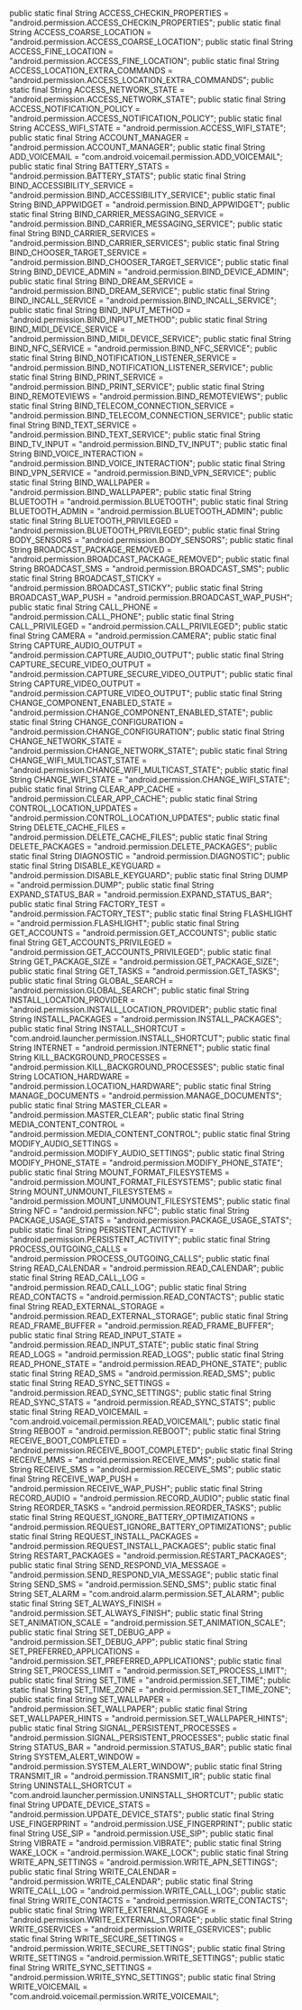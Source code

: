 
public static final String ACCESS_CHECKIN_PROPERTIES = "android.permission.ACCESS_CHECKIN_PROPERTIES";
public static final String ACCESS_COARSE_LOCATION = "android.permission.ACCESS_COARSE_LOCATION";
public static final String ACCESS_FINE_LOCATION = "android.permission.ACCESS_FINE_LOCATION";
public static final String ACCESS_LOCATION_EXTRA_COMMANDS = "android.permission.ACCESS_LOCATION_EXTRA_COMMANDS";
public static final String ACCESS_NETWORK_STATE = "android.permission.ACCESS_NETWORK_STATE";
public static final String ACCESS_NOTIFICATION_POLICY = "android.permission.ACCESS_NOTIFICATION_POLICY";
public static final String ACCESS_WIFI_STATE = "android.permission.ACCESS_WIFI_STATE";
public static final String ACCOUNT_MANAGER = "android.permission.ACCOUNT_MANAGER";
public static final String ADD_VOICEMAIL = "com.android.voicemail.permission.ADD_VOICEMAIL";
public static final String BATTERY_STATS = "android.permission.BATTERY_STATS";
public static final String BIND_ACCESSIBILITY_SERVICE = "android.permission.BIND_ACCESSIBILITY_SERVICE";
public static final String BIND_APPWIDGET = "android.permission.BIND_APPWIDGET";
public static final String BIND_CARRIER_MESSAGING_SERVICE = "android.permission.BIND_CARRIER_MESSAGING_SERVICE";
public static final String BIND_CARRIER_SERVICES = "android.permission.BIND_CARRIER_SERVICES";
public static final String BIND_CHOOSER_TARGET_SERVICE = "android.permission.BIND_CHOOSER_TARGET_SERVICE";
public static final String BIND_DEVICE_ADMIN = "android.permission.BIND_DEVICE_ADMIN";
public static final String BIND_DREAM_SERVICE = "android.permission.BIND_DREAM_SERVICE";
public static final String BIND_INCALL_SERVICE = "android.permission.BIND_INCALL_SERVICE";
public static final String BIND_INPUT_METHOD = "android.permission.BIND_INPUT_METHOD";
public static final String BIND_MIDI_DEVICE_SERVICE = "android.permission.BIND_MIDI_DEVICE_SERVICE";
public static final String BIND_NFC_SERVICE = "android.permission.BIND_NFC_SERVICE";
public static final String BIND_NOTIFICATION_LISTENER_SERVICE = "android.permission.BIND_NOTIFICATION_LISTENER_SERVICE";
public static final String BIND_PRINT_SERVICE = "android.permission.BIND_PRINT_SERVICE";
public static final String BIND_REMOTEVIEWS = "android.permission.BIND_REMOTEVIEWS";
public static final String BIND_TELECOM_CONNECTION_SERVICE = "android.permission.BIND_TELECOM_CONNECTION_SERVICE";
public static final String BIND_TEXT_SERVICE = "android.permission.BIND_TEXT_SERVICE";
public static final String BIND_TV_INPUT = "android.permission.BIND_TV_INPUT";
public static final String BIND_VOICE_INTERACTION = "android.permission.BIND_VOICE_INTERACTION";
public static final String BIND_VPN_SERVICE = "android.permission.BIND_VPN_SERVICE";
public static final String BIND_WALLPAPER = "android.permission.BIND_WALLPAPER";
public static final String BLUETOOTH = "android.permission.BLUETOOTH";
public static final String BLUETOOTH_ADMIN = "android.permission.BLUETOOTH_ADMIN";
public static final String BLUETOOTH_PRIVILEGED = "android.permission.BLUETOOTH_PRIVILEGED";
public static final String BODY_SENSORS = "android.permission.BODY_SENSORS";
public static final String BROADCAST_PACKAGE_REMOVED = "android.permission.BROADCAST_PACKAGE_REMOVED";
public static final String BROADCAST_SMS = "android.permission.BROADCAST_SMS";
public static final String BROADCAST_STICKY = "android.permission.BROADCAST_STICKY";
public static final String BROADCAST_WAP_PUSH = "android.permission.BROADCAST_WAP_PUSH";
public static final String CALL_PHONE = "android.permission.CALL_PHONE";
public static final String CALL_PRIVILEGED = "android.permission.CALL_PRIVILEGED";
public static final String CAMERA = "android.permission.CAMERA";
public static final String CAPTURE_AUDIO_OUTPUT = "android.permission.CAPTURE_AUDIO_OUTPUT";
public static final String CAPTURE_SECURE_VIDEO_OUTPUT = "android.permission.CAPTURE_SECURE_VIDEO_OUTPUT";
public static final String CAPTURE_VIDEO_OUTPUT = "android.permission.CAPTURE_VIDEO_OUTPUT";
public static final String CHANGE_COMPONENT_ENABLED_STATE = "android.permission.CHANGE_COMPONENT_ENABLED_STATE";
public static final String CHANGE_CONFIGURATION = "android.permission.CHANGE_CONFIGURATION";
public static final String CHANGE_NETWORK_STATE = "android.permission.CHANGE_NETWORK_STATE";
public static final String CHANGE_WIFI_MULTICAST_STATE = "android.permission.CHANGE_WIFI_MULTICAST_STATE";
public static final String CHANGE_WIFI_STATE = "android.permission.CHANGE_WIFI_STATE";
public static final String CLEAR_APP_CACHE = "android.permission.CLEAR_APP_CACHE";
public static final String CONTROL_LOCATION_UPDATES = "android.permission.CONTROL_LOCATION_UPDATES";
public static final String DELETE_CACHE_FILES = "android.permission.DELETE_CACHE_FILES";
public static final String DELETE_PACKAGES = "android.permission.DELETE_PACKAGES";
public static final String DIAGNOSTIC = "android.permission.DIAGNOSTIC";
public static final String DISABLE_KEYGUARD = "android.permission.DISABLE_KEYGUARD";
public static final String DUMP = "android.permission.DUMP";
public static final String EXPAND_STATUS_BAR = "android.permission.EXPAND_STATUS_BAR";
public static final String FACTORY_TEST = "android.permission.FACTORY_TEST";
public static final String FLASHLIGHT = "android.permission.FLASHLIGHT";
public static final String GET_ACCOUNTS = "android.permission.GET_ACCOUNTS";
public static final String GET_ACCOUNTS_PRIVILEGED = "android.permission.GET_ACCOUNTS_PRIVILEGED";
public static final String GET_PACKAGE_SIZE = "android.permission.GET_PACKAGE_SIZE";
public static final String GET_TASKS = "android.permission.GET_TASKS";
public static final String GLOBAL_SEARCH = "android.permission.GLOBAL_SEARCH";
public static final String INSTALL_LOCATION_PROVIDER = "android.permission.INSTALL_LOCATION_PROVIDER";
public static final String INSTALL_PACKAGES = "android.permission.INSTALL_PACKAGES";
public static final String INSTALL_SHORTCUT = "com.android.launcher.permission.INSTALL_SHORTCUT";
public static final String INTERNET = "android.permission.INTERNET";
public static final String KILL_BACKGROUND_PROCESSES = "android.permission.KILL_BACKGROUND_PROCESSES";
public static final String LOCATION_HARDWARE = "android.permission.LOCATION_HARDWARE";
public static final String MANAGE_DOCUMENTS = "android.permission.MANAGE_DOCUMENTS";
public static final String MASTER_CLEAR = "android.permission.MASTER_CLEAR";
public static final String MEDIA_CONTENT_CONTROL = "android.permission.MEDIA_CONTENT_CONTROL";
public static final String MODIFY_AUDIO_SETTINGS = "android.permission.MODIFY_AUDIO_SETTINGS";
public static final String MODIFY_PHONE_STATE = "android.permission.MODIFY_PHONE_STATE";
public static final String MOUNT_FORMAT_FILESYSTEMS = "android.permission.MOUNT_FORMAT_FILESYSTEMS";
public static final String MOUNT_UNMOUNT_FILESYSTEMS = "android.permission.MOUNT_UNMOUNT_FILESYSTEMS";
public static final String NFC = "android.permission.NFC";
public static final String PACKAGE_USAGE_STATS = "android.permission.PACKAGE_USAGE_STATS";
public static final String PERSISTENT_ACTIVITY = "android.permission.PERSISTENT_ACTIVITY";
public static final String PROCESS_OUTGOING_CALLS = "android.permission.PROCESS_OUTGOING_CALLS";
public static final String READ_CALENDAR = "android.permission.READ_CALENDAR";
public static final String READ_CALL_LOG = "android.permission.READ_CALL_LOG";
public static final String READ_CONTACTS = "android.permission.READ_CONTACTS";
public static final String READ_EXTERNAL_STORAGE = "android.permission.READ_EXTERNAL_STORAGE";
public static final String READ_FRAME_BUFFER = "android.permission.READ_FRAME_BUFFER";
public static final String READ_INPUT_STATE = "android.permission.READ_INPUT_STATE";
public static final String READ_LOGS = "android.permission.READ_LOGS";
public static final String READ_PHONE_STATE = "android.permission.READ_PHONE_STATE";
public static final String READ_SMS = "android.permission.READ_SMS";
public static final String READ_SYNC_SETTINGS = "android.permission.READ_SYNC_SETTINGS";
public static final String READ_SYNC_STATS = "android.permission.READ_SYNC_STATS";
public static final String READ_VOICEMAIL = "com.android.voicemail.permission.READ_VOICEMAIL";
public static final String REBOOT = "android.permission.REBOOT";
public static final String RECEIVE_BOOT_COMPLETED = "android.permission.RECEIVE_BOOT_COMPLETED";
public static final String RECEIVE_MMS = "android.permission.RECEIVE_MMS";
public static final String RECEIVE_SMS = "android.permission.RECEIVE_SMS";
public static final String RECEIVE_WAP_PUSH = "android.permission.RECEIVE_WAP_PUSH";
public static final String RECORD_AUDIO = "android.permission.RECORD_AUDIO";
public static final String REORDER_TASKS = "android.permission.REORDER_TASKS";
public static final String REQUEST_IGNORE_BATTERY_OPTIMIZATIONS = "android.permission.REQUEST_IGNORE_BATTERY_OPTIMIZATIONS";
public static final String REQUEST_INSTALL_PACKAGES = "android.permission.REQUEST_INSTALL_PACKAGES";
public static final String RESTART_PACKAGES = "android.permission.RESTART_PACKAGES";
public static final String SEND_RESPOND_VIA_MESSAGE = "android.permission.SEND_RESPOND_VIA_MESSAGE";
public static final String SEND_SMS = "android.permission.SEND_SMS";
public static final String SET_ALARM = "com.android.alarm.permission.SET_ALARM";
public static final String SET_ALWAYS_FINISH = "android.permission.SET_ALWAYS_FINISH";
public static final String SET_ANIMATION_SCALE = "android.permission.SET_ANIMATION_SCALE";
public static final String SET_DEBUG_APP = "android.permission.SET_DEBUG_APP";
public static final String SET_PREFERRED_APPLICATIONS = "android.permission.SET_PREFERRED_APPLICATIONS";
public static final String SET_PROCESS_LIMIT = "android.permission.SET_PROCESS_LIMIT";
public static final String SET_TIME = "android.permission.SET_TIME";
public static final String SET_TIME_ZONE = "android.permission.SET_TIME_ZONE";
public static final String SET_WALLPAPER = "android.permission.SET_WALLPAPER";
public static final String SET_WALLPAPER_HINTS = "android.permission.SET_WALLPAPER_HINTS";
public static final String SIGNAL_PERSISTENT_PROCESSES = "android.permission.SIGNAL_PERSISTENT_PROCESSES";
public static final String STATUS_BAR = "android.permission.STATUS_BAR";
public static final String SYSTEM_ALERT_WINDOW = "android.permission.SYSTEM_ALERT_WINDOW";
public static final String TRANSMIT_IR = "android.permission.TRANSMIT_IR";
public static final String UNINSTALL_SHORTCUT = "com.android.launcher.permission.UNINSTALL_SHORTCUT";
public static final String UPDATE_DEVICE_STATS = "android.permission.UPDATE_DEVICE_STATS";
public static final String USE_FINGERPRINT = "android.permission.USE_FINGERPRINT";
public static final String USE_SIP = "android.permission.USE_SIP";
public static final String VIBRATE = "android.permission.VIBRATE";
public static final String WAKE_LOCK = "android.permission.WAKE_LOCK";
public static final String WRITE_APN_SETTINGS = "android.permission.WRITE_APN_SETTINGS";
public static final String WRITE_CALENDAR = "android.permission.WRITE_CALENDAR";
public static final String WRITE_CALL_LOG = "android.permission.WRITE_CALL_LOG";
public static final String WRITE_CONTACTS = "android.permission.WRITE_CONTACTS";
public static final String WRITE_EXTERNAL_STORAGE = "android.permission.WRITE_EXTERNAL_STORAGE";
public static final String WRITE_GSERVICES = "android.permission.WRITE_GSERVICES";
public static final String WRITE_SECURE_SETTINGS = "android.permission.WRITE_SECURE_SETTINGS";
public static final String WRITE_SETTINGS = "android.permission.WRITE_SETTINGS";
public static final String WRITE_SYNC_SETTINGS = "android.permission.WRITE_SYNC_SETTINGS";
public static final String WRITE_VOICEMAIL = "com.android.voicemail.permission.WRITE_VOICEMAIL";
